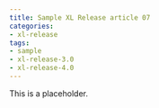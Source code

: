 ```yaml
---
title: Sample XL Release article 07
categories:
- xl-release
tags:
- sample
- xl-release-3.0
- xl-release-4.0
---
```


This is a placeholder.
